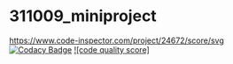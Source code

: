 # 311009_miniproject
https://www.code-inspector.com/project/24672/score/svg
[![Codacy Badge](https://api.codacy.com/project/badge/Grade/6738181dd8d243d1bcb6fbb0824d0d9d)](https://app.codacy.com/gh/vineelbattula00/311009_miniproject?utm_source=github.com&utm_medium=referral&utm_content=vineelbattula00/311009_miniproject&utm_campaign=Badge_Grade_Settings)
[![code quality score]](https://www.code-inspector.com/project/24672/score/svg)



